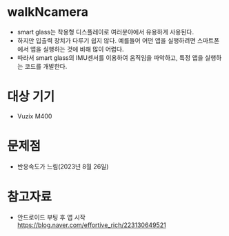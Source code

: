 # walkNcamera
* smart glass는 착용형 디스플레이로 여러분야에서 유용하게 사용된다. 
* 하지만 입출력 장치가 다루기 쉽지 않다. 예를들어 어떤 앱을 실행하려면 스마트폰에서 앱을 실행하는 것에 비해 많이 어렵다. 
* 따라서 smart glass의 IMU센서를 이용하여 움직임을 파악하고, 특정 앱을 실행하는 코드를 개발한다.

# 대상 기기
* Vuzix M400

# 문제점
* 반응속도가 느림(2023년 8월 26일)

# 참고자료
* 안드로이드 부팅 후 앱 시작 https://blog.naver.com/effortive_rich/223130649521

